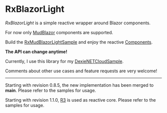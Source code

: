 # RxBlazorLight

*RxBlazorLight* is a simple reactive wrapper around Blazor components.

For now only [MudBlazor](https://mudblazor.com/) components are supported.

Build the [RxMudBlazorLightSample](https://github.com/b-straub/RxBlazorLight/tree/main/RxMudBlazorLightSample) and enjoy the reactive [Components](https://github.com/b-straub/RxBlazorLight/tree/main/RxMudBlazorLightTestBase/Components).

**The API can change anytime!**

Currently, I use this library for my [DexieNETCloudSample](https://github.com/b-straub/DexieNET/tree/master/DexieNETCloudSample).

Comments about other use cases and feature requests are very welcome!

---

Starting with revision 0.8.5, the new implementation has been merged to **main**. Please refer to the samples for usage.

Starting with revision 1.1.0, [R3](https://github.com/Cysharp/R3) is used as reactive core. Please refer to the samples for usage.